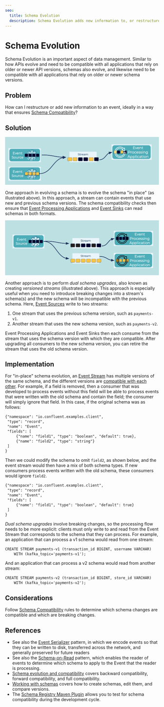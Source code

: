 ```yaml
---
seo:
  title: Schema Evolution
  description: Schema Evolution adds new information to, or restructures, an Event.
---
```


# Schema Evolution
Schema Evolution is an important aspect of data management.
Similar to how APIs evolve and need to be compatible with all applications that rely on older or newer API versions, schemas also evolve, and likewise need to be compatible with all applications that rely on older or newer schema versions.

## Problem
How can I restructure or add new information to an event, ideally in a way that ensures [Schema Compatibility](schema-compatibility.md)?

## Solution
![schema-evolution](../img/schema-evolution-1.png)

One approach in evolving a schema is to evolve the schema "in place" (as illustrated above). In this approach, a stream can contain events that use new and previous schema versions. The schema compatibility checks then ensure that [Event Processing Applications](../event-processing/event-processing-application.md) and [Event Sinks](../event-sink/event-sink.md) can read schemas in both formats.

![schema-evolution](../img/schema-evolution-2.png)

Another approach is to perform _dual schema upgrades_, also known as creating _versioned streams_ (illustrated above). This approach is especially useful when you need to introduce breaking changes into a stream's schema(s) and the new schema will be incompatible with the previous schema. Here, [Event Sources](../event-source/event-source.md) write to two streams:

1. One stream that uses the previous schema version, such as `payments-v1`.
2. Another stream that uses the new schema version, such as `payments-v2`.

Event Processing Applications and Event Sinks then each consume from the stream that uses the schema version with which they are compatible.
After upgrading all consumers to the new schema version, you can retire the stream that uses the old schema version.

## Implementation
For "in-place" schema evolution, an [Event Stream](../event-stream/event-stream.md) has multiple versions of the same schema, and the different versions are [compatible with each other](schema-compatibility.md).
For example, if a field is removed, then a consumer that was developed to process events without this field will be able to process events that were written with the old schema and contain the field; the consumer will simply ignore that field.
In this case, if the original schema was as follows:

```
{"namespace": "io.confluent.examples.client",
 "type": "record",
 "name": "Event",
 "fields": [
     {"name": "field1", "type": "boolean", "default": true},
     {"name": "field2", "type": "string"}
 ]
}
```

Then we could modify the schema to omit `field2`, as shown below, and the event stream would then have a mix of both schema types.
If new consumers process events written with the old schema, these consumers would ignore `field2`.

```
{"namespace": "io.confluent.examples.client",
 "type": "record",
 "name": "Event",
 "fields": [
     {"name": "field1", "type": "boolean", "default": true}
 ]
}
```

_Dual schema upgrades_ involve breaking changes, so the processing flow needs to be more explicit: clients must only write to and read from the Event Stream that corresponds to the schema that they can process.
For example, an application that can process a v1 schema would read from one stream:

```
CREATE STREAM payments-v1 (transaction_id BIGINT, username VARCHAR)
    WITH (kafka_topic='payments-v1');
```

And an application that can process a v2 schema would read from another stream:

```
CREATE STREAM payments-v2 (transaction_id BIGINT, store_id VARCHAR)
    WITH (kafka_topic='payments-v2');
```

## Considerations
Follow [Schema Compatibility](../event-stream/schema-compatibility.md) rules to determine which schema changes are compatible and which are breaking changes.

## References
* See also the [Event Serializer](../event/event-serializer.md) pattern, in which we encode events so that they can be written to disk, transferred across the network, and generally preserved for future readers
* See also the [Schema-on-Read](../event/schema-on-read.md) pattern, which enables the reader of events to determine which schema to apply to the Event that the reader is processing.
* [Schema evolution and compatibility](https://docs.confluent.io/platform/current/schema-registry/avro.html) covers backward compatibility, forward compatibility, and full compatibility.
* [Working with schemas](https://docs.confluent.io/cloud/current/client-apps/schemas-manage.html) covers how to create schemas, edit them, and compare versions.
* The [Schema Registry Maven Plugin](https://docs.confluent.io/platform/current/schema-registry/develop/maven-plugin.html#schema-registry-test-compatibility) allows you to test for schema compatibility during the development cycle.
